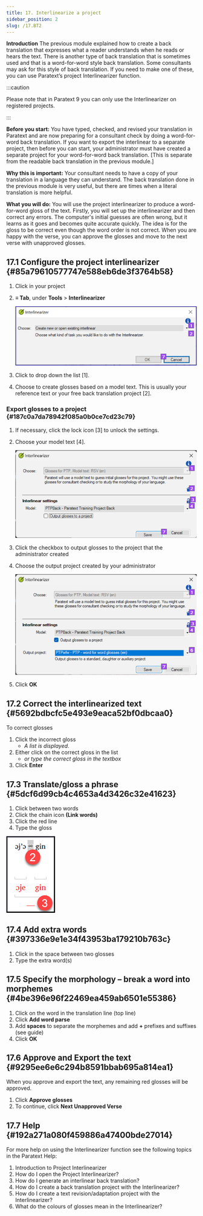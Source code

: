```yaml
---
title: 17. Interlinearize a project
sidebar_position: 2
slug: /17.BT2
---
```




**Introduction**  The previous module explained how to create a back translation that expresses what a reader understands when he reads or hears the text. There is another type of back translation that is sometimes used and that is a word-for-word style back translation. Some consultants may ask for this style of back translation. If you need to make one of these, you can use Paratext’s project Interlinearizer function.


:::caution

Please note that in Paratext 9 you can only use the Interlinearizer on registered projects.

:::




**Before you start:** You have typed, checked, and revised your translation in Paratext and are now preparing for a consultant check by doing a word-for-word back translation. If you want to export the interlinear to a separate project, then before you can start, your administrator must have created a separate project for your word-for-word back translation. [This is separate from the readable back translation in the previous module.]


**Why this is important:** Your consultant needs to have a copy of your translation in a language they can understand. The back translation done in the previous module is very useful, but there are times when a literal translation is more helpful.


**What you will do:** You will use the project interlinearizer to produce a word-for-word gloss of the text. Firstly, you will set up the interlinearizer and then correct any errors. The computer's initial guesses are often wrong, but it learns as it goes and becomes quite accurate quickly. The idea is for the gloss to be correct even though the word order is not correct. When you are happy with the verse, you can approve the glosses and move to the next verse with unapproved glosses.


## 17.1 Configure the project interlinearizer {#85a79610577747e588eb6de3f3764b58}

1. Click in your project
2. **≡ Tab**, under **Tools** &gt; **Interlinearizer**

    ![](./1905854111.png)

3. Click to drop down the list [1].
4. Choose to create glosses based on a model text. This is usually your reference text or your free back translation project [2].

### Export glosses to a project {#187c0a7da78942f085a0b0ce7cd23c79}

1. If necessary, click the lock icon [3] to unlock the settings.
2. Choose your model text [4].

    ![](./1443407551.png)

3. Click the checkbox to output glosses to the project that the administrator created
4. Choose the output project created by your administrator

    ![](./310119566.png)

5. Click **OK**

## 17.2 Correct the interlinearized text {#5692bdbcfc5e493e9eaca52bf0dbcaa0}


To correct glosses

1. Click the incorrect gloss
    - _A list is displayed_.
2. Either click on the correct gloss in the list
    - _or type the correct gloss in the textbox_
3. Click **Enter**

## 17.3 Translate/gloss a phrase {#5dcf6d99cb4c4653a4d3426c32e41623}


<div class='notion-row'>
<div class='notion-column' style={{width: 'calc((100% - (min(32px, 4vw) * 1)) * 0.5)'}}>


1. Click between two words
2. Click the chain icon  **(Link words)**
3. Click the red line
4. Type the gloss




</div><div className='notion-spacer'></div>

<div class='notion-column' style={{width: 'calc((100% - (min(32px, 4vw) * 1)) * 0.5)'}}>


![](./576503207.png)


</div><div className='notion-spacer'></div>
</div>

## 17.4 Add extra words {#397336e9e1e34f43953ba179210b763c}

1. Click in the space between two glosses
2. Type the extra word(s)

## 17.5 Specify the morphology – break a word into morphemes {#4be396e96f22469ea459ab6501e55386}

1. Click on the word in the translation line (top line)
2. Click **Add word parse**
3. Add **spaces** to separate the morphemes and add **+** prefixes and suffixes (see guide)
4. Click **OK**

## 17.6 Approve and Export the text {#9295ee6e6c294b8591bbab695a814ea1}


When you approve and export the text, any remaining red glosses will be approved.

1. Click **Approve glosses**
2. To continue, click **Next Unapproved Verse**

## 17.7 Help {#192a271a080f459886a47400bde27014}


For more help on using the Interlinearizer function see the following topics in the Paratext Help:

1. Introduction to Project Interlinearizer
2. How do I open the Project Interlinearizer?
3. How do I generate an interlinear back translation?
4. How do I create a back translation project with the Interlinearizer?
5. How do I create a text revision/adaptation project with the Interlinearizer?
6. What do the colours of glosses mean in the Interlinearizer?
